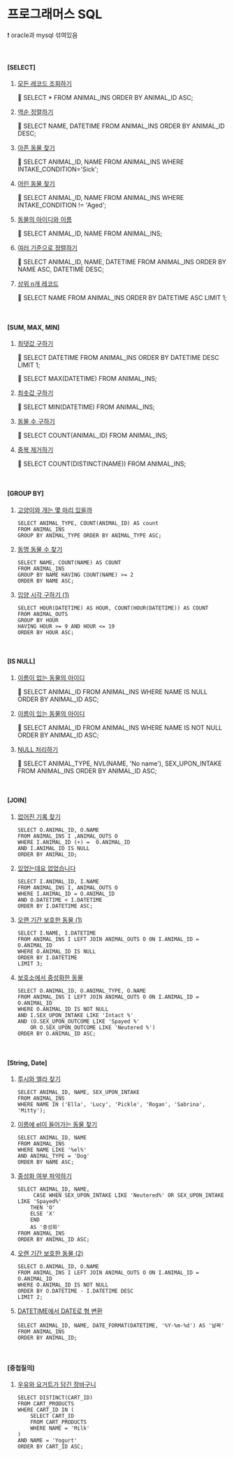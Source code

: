 # 프로그래머스 SQL

❗ oracle과 mysql 섞여있음

<br/>

#### [SELECT]

1. [모든 레코드 조회하기](https://programmers.co.kr/learn/courses/30/lessons/59034)

   🐶 SELECT * FROM ANIMAL_INS ORDER BY ANIMAL_ID ASC;

2. [역순 정렬하기](https://programmers.co.kr/learn/courses/30/lessons/59035)

   🐶 SELECT NAME, DATETIME FROM ANIMAL_INS ORDER BY ANIMAL_ID DESC;

3. [아픈 동물 찾기](https://programmers.co.kr/learn/courses/30/lessons/59036)

   🐶 SELECT ANIMAL_ID, NAME FROM ANIMAL_INS WHERE INTAKE_CONDITION='Sick';

4. [어린 동물 찾기](https://programmers.co.kr/learn/courses/30/lessons/59037)

   🐶 SELECT ANIMAL_ID, NAME FROM ANIMAL_INS WHERE INTAKE_CONDITION != 'Aged';

5. [동물의 아이디와 이름](https://programmers.co.kr/learn/courses/30/lessons/59403)

   🐶 SELECT ANIMAL_ID, NAME FROM ANIMAL_INS;

6. [여러 기준으로 정렬하기](https://programmers.co.kr/learn/courses/30/lessons/59404)

   🐶 SELECT ANIMAL_ID, NAME, DATETIME FROM ANIMAL_INS ORDER BY NAME ASC, DATETIME DESC;

7. [상위 n개 레코드](https://programmers.co.kr/learn/courses/30/lessons/59405)

   🐶 SELECT NAME FROM ANIMAL_INS ORDER BY DATETIME ASC LIMIT 1;

<br/>

#### [SUM, MAX, MIN]

1. [최댓값 구하기](https://programmers.co.kr/learn/courses/30/lessons/59415)

   🐰 SELECT DATETIME FROM ANIMAL_INS ORDER BY DATETIME DESC LIMIT 1;

   🐰 SELECT MAX(DATETIME) FROM ANIMAL_INS;

2. [최솟값 구하기](https://programmers.co.kr/learn/courses/30/lessons/59038)

   🐰 SELECT MIN(DATETIME) FROM ANIMAL_INS;

3. [동물 수 구하기](https://programmers.co.kr/learn/courses/30/lessons/59406)

   🐰 SELECT COUNT(ANIMAL_ID) FROM ANIMAL_INS;

4. [중복 제거하기](https://programmers.co.kr/learn/courses/30/lessons/59408)

   🐰 SELECT COUNT(DISTINCT(NAME)) FROM ANIMAL_INS;

<br/>

#### [GROUP BY]

1. [고양이와 개는 몇 마리 있을까](https://programmers.co.kr/learn/courses/30/lessons/59040)

   ```mysql
   SELECT ANIMAL_TYPE, COUNT(ANIMAL_ID) AS count 
   FROM ANIMAL_INS 
   GROUP BY ANIMAL_TYPE ORDER BY ANIMAL_TYPE ASC;
   ```

2. [동명 동물 수 찾기](https://programmers.co.kr/learn/courses/30/lessons/59041)

   ```mysql
   SELECT NAME, COUNT(NAME) AS COUNT 
   FROM ANIMAL_INS 
   GROUP BY NAME HAVING COUNT(NAME) >= 2
   ORDER BY NAME ASC;
   ```

3. [입양 시각 구하기 (1)](https://programmers.co.kr/learn/courses/30/lessons/59412)

   ```mysql
   SELECT HOUR(DATETIME) AS HOUR, COUNT(HOUR(DATETIME)) AS COUNT
   FROM ANIMAL_OUTS
   GROUP BY HOUR
   HAVING HOUR >= 9 AND HOUR <= 19
   ORDER BY HOUR ASC;
   ```

<br/>

#### [IS NULL]

1. [이름이 없는 동물의 아이디](https://programmers.co.kr/learn/courses/30/lessons/59039)

   🐷 SELECT ANIMAL_ID FROM ANIMAL_INS WHERE NAME IS NULL ORDER BY ANIMAL_ID ASC;

2. [이름이 있는 동물의 아이디](https://programmers.co.kr/learn/courses/30/lessons/59407)

   🐷 SELECT ANIMAL_ID FROM ANIMAL_INS WHERE NAME IS NOT NULL ORDER BY ANIMAL_ID ASC;

3. [NULL 처리하기](https://programmers.co.kr/learn/courses/30/lessons/59410)

   🐷 SELECT ANIMAL_TYPE, NVL(NAME, 'No name'), SEX_UPON_INTAKE
         FROM ANIMAL_INS ORDER BY ANIMAL_ID ASC;

<BR/>

#### [JOIN]

1. [없어진 기록 찾기](https://programmers.co.kr/learn/courses/30/lessons/59042)

   ```mysql
   SELECT O.ANIMAL_ID, O.NAME
   FROM ANIMAL_INS I ,ANIMAL_OUTS O
   WHERE I.ANIMAL_ID (+) =  O.ANIMAL_ID 
   AND I.ANIMAL_ID IS NULL
   ORDER BY ANIMAL_ID;
   ```

2. [있었는데요 없었습니다](https://programmers.co.kr/learn/courses/30/lessons/59043)

   ```mysql
   SELECT I.ANIMAL_ID, I.NAME
   FROM ANIMAL_INS I, ANIMAL_OUTS O
   WHERE I.ANIMAL_ID = O.ANIMAL_ID
   AND O.DATETIME < I.DATETIME
   ORDER BY I.DATETIME ASC;
   ```

3. [오랜 기간 보호한 동물 (1)](https://programmers.co.kr/learn/courses/30/lessons/59044)

   ```mysql
   SELECT I.NAME, I.DATETIME
   FROM ANIMAL_INS I LEFT JOIN ANIMAL_OUTS O ON I.ANIMAL_ID = O.ANIMAL_ID
   WHERE O.ANIMAL_ID IS NULL
   ORDER BY I.DATETIME
   LIMIT 3;
   ```

4. [보호소에서 중성화한 동물](https://programmers.co.kr/learn/courses/30/lessons/59045#fn1)

   ```mysql
   SELECT O.ANIMAL_ID, O.ANIMAL_TYPE, O.NAME
   FROM ANIMAL_INS I LEFT JOIN ANIMAL_OUTS O ON I.ANIMAL_ID = O.ANIMAL_ID
   WHERE O.ANIMAL_ID IS NOT NULL
   AND I.SEX_UPON_INTAKE LIKE 'Intact %'
   AND (O.SEX_UPON_OUTCOME LIKE 'Spayed %'
       OR O.SEX_UPON_OUTCOME LIKE 'Neutered %')
   ORDER BY O.ANIMAL_ID ASC;
   ```

<br/>

#### [String, Date]

1. [루시와 엘라 찾기](https://programmers.co.kr/learn/courses/30/lessons/59046)

   ```mysql
   SELECT ANIMAL_ID, NAME, SEX_UPON_INTAKE
   FROM ANIMAL_INS
   WHERE NAME IN ('Ella', 'Lucy', 'Pickle', 'Rogan', 'Sabrina', 'Mitty');
   ```

2. [이름에 el이 들어가는 동물 찾기](https://programmers.co.kr/learn/courses/30/lessons/59047)

   ```mysql
   SELECT ANIMAL_ID, NAME
   FROM ANIMAL_INS
   WHERE NAME LIKE '%el%'
   AND ANIMAL_TYPE = 'Dog'
   ORDER BY NAME ASC;
   ```

3. [중성화 여부 파악하기](https://programmers.co.kr/learn/courses/30/lessons/59409)

   ```mysql
   SELECT ANIMAL_ID, NAME, 
    	CASE WHEN SEX_UPON_INTAKE LIKE 'Neutered%' OR SEX_UPON_INTAKE LIKE 'Spayed%'
       THEN 'O'
       ELSE 'X'
       END
       AS '중성화'
   FROM ANIMAL_INS
   ORDER BY ANIMAL_ID ASC;
   ```

4. [오랜 기간 보호한 동물 (2)](https://programmers.co.kr/learn/courses/30/lessons/59411)

   ```mysql
   SELECT O.ANIMAL_ID, O.NAME
   FROM ANIMAL_INS I LEFT JOIN ANIMAL_OUTS O ON I.ANIMAL_ID = O.ANIMAL_ID
   WHERE O.ANIMAL_ID IS NOT NULL
   ORDER BY O.DATETIME - I.DATETIME DESC
   LIMIT 2;
   ```

5. [DATETIME에서 DATE로 형 변환](https://programmers.co.kr/learn/courses/30/lessons/59414)

   ```mysql
   SELECT ANIMAL_ID, NAME, DATE_FORMAT(DATETIME, '%Y-%m-%d') AS '날짜'
   FROM ANIMAL_INS
   ORDER BY ANIMAL_ID;
   ```

   <BR/>

#### [중첩질의]

1. [우유와 요거트가 담긴 장바구니](https://programmers.co.kr/learn/courses/30/lessons/62284)

   ```mysql
   SELECT DISTINCT(CART_ID)
   FROM CART_PRODUCTS
   WHERE CART_ID IN (
       SELECT CART_ID
       FROM CART_PRODUCTS
       WHERE NAME = 'Milk'
   )
   AND NAME = 'Yogurt'
   ORDER BY CART_ID ASC;
   ```

   
